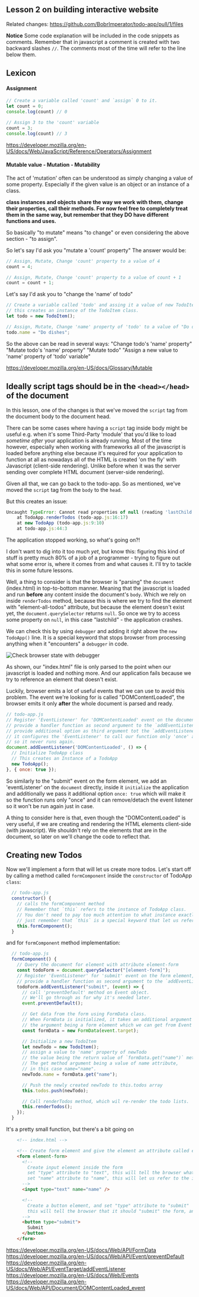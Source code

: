 ## Lesson 2 on building interactive website

Related changes: https://github.com/BobrImperator/todo-app/pull/1/files

**Notice**
Some code explanation will be included in the code snippets as comments.
Remember that in javascript a comment is created with two backward slashes `//`.
The comments most of the time will refer to the line below them.

## Lexicon

#### Assignment
```js
// Create a variable called 'count' and `assign` 0 to it.
let count = 0;
console.log(count) // 0

// Assign 3 to the 'count' variable
count = 3;
console.log(count) // 3
```

https://developer.mozilla.org/en-US/docs/Web/JavaScript/Reference/Operators/Assignment
#### Mutable value - Mutation - Mutability
The act of 'mutation' often can be understood as simply changing a value of some property.
Especially if the given value is an object or an instance of a class.

**class instances and objects share the way we work with them, change their properties, call their methods.
For now feel free to completely treat them in the same way, but remember that they DO have different functions and uses.**

So basically "to mutate" means "to change" or even considering the above section - "to assign".

So let's say I'd ask you "mutate a 'count' property"
The answer would be:
```js
// Assign, Mutate, Change 'count' property to a value of 4
count = 4;

// Assign, Mutate, Change 'count' property to a value of count + 1
count = count + 1;
```

Let's say I'd ask you to "change the 'name' of todo"
```js
// Create a variable called 'todo' and assing it a value of new TodoItem,
// this creates an instance of the TodoItem class.
let todo = new TodoItem();

// Assign, Mutate, Change 'name' property of 'todo' to a value of "Do dishes"
todo.name = "Do dishes";
```
So the above can be read in several ways:
"Change todo's 'name' property"
"Mutate todo's 'name' property"
"Mutate todo"
"Assign a new value to 'name' property of 'todo' variable"

https://developer.mozilla.org/en-US/docs/Glossary/Mutable


## Ideally script tags should be in the `<head></head>` of the document

In this lesson, one of the changes is that we've moved the `script` tag from the document body
to the document head.

There can be some cases where having a `script` tag inside body might be useful e.g. when it's some Third-Party 'module'
that you'd like to load _sometime after_ your application is already running.
Most of the time however, especially when working with frameworks all of the javascript is loaded before anything else
because it's required for your application to function at all as nowadays all of the HTML is created 'on the fly' with Javascript (client-side rendering).
Unlike before when it was the server sending over complete HTML document (server-side rendering).

Given all that, we can go back to the todo-app.
So as mentioned, we've moved the `script` tag from the `body` to the `head`.

But this creates an issue:
```js
Uncaught TypeError: Cannot read properties of null (reading 'lastChild')
    at TodoApp.renderTodos (todo-app.js:16:17)
    at new TodoApp (todo-app.js:9:10)
    at todo-app.js:44:3
```
The application stopped working, so what's going on?!

I don't want to dig into it too much *yet*, but know this: figuring this kind of stuff is pretty much 80% of a job of a programmer - trying to figure out what some error is, where it comes from and what causes it.
I'll try to tackle this in some future lessons.

Well, a thing to consider is that the browser is "parsing" the `document` (index.html) in top-to-bottom manner.
Meaning that the javascript is loaded and run **before** any content inside the document's `body`.
Which we rely on inside `renderTodos` method, because this is where we try to find the element with "element-all-todos" attribute,
but because the element doesn't exist yet, the `document.querySelector` returns `null`.
So once we try to access some property on `null`, in this case "lastchild" - the application crashes.

We can check this by using `debugger` and adding it right above the `new TodoApp()` line. 
It is a special keyword that stops browser from processing anything when it "encounters" a `debugger` in code. 


![Check browser state with debugger](./assets/check-document-with-debugger.png)

As shown, our "index.html" file is only parsed to the point when our javascript is loaded and nothing more.
And our application fails because we try to reference an element that doesn't exist.

Luckily, browser emits a lot of useful events that we can use to avoid this problem.
The event we're looking for is called "DOMContentLoaded", the browser emits it only **after** the whole document is parsed and ready.

```js
// todo-app.js
// Register 'EventListener' for 'DOMContentLoaded' event on the document element,
// provide a handler function as second argument to the `addEventListener` method.
// provide additional option as third argument tot the `addEventListener` method
// it configures the 'EventListener' to call our function only 'once' and detach itself from the document element,
// so it never runs again.
document.addEventListener('DOMContentLoaded', () => {
  // Initialize TodoApp class
  // This creates an Instance of a TodoApp
  new TodoApp();
}, { once: true });
```

So similarly to the "submit" event on the form element, we add an 'eventListener' on the `document` directly,
inside it `initialize` the application and additionally we pass it additional option `once: true` which will make it so
the function runs only "once" and it can remove/detach the event listener so it won't be run again just in case.

A thing to consider here is that, even though the "DOMContentLoaded" is very useful,
if we are creating and rendering the HTML elements client-side (with javascript).
We shouldn't rely on the elements that are in the document, so later on we'll change the code to reflect that.

## Creating new Todos

Now we'll implement a form that will let us create more todos.
Let's start off by calling a method called `formComponent` inside the `constructor` of TodoApp `class`:

```js
  // todo-app.js
  constructor() {
    // calls the formComponent method
    // Remember that `this` refers to the instance of TodoApp class.
    // You don't need to pay too much attention to what instance exactly is,
    // just remember that `this` is a special keyword that let us refer to the class.
    this.formComponent();
  }
```

and for `formComponent` method implementation:
```js
  // todo-app.js
  formComponent() {
    // Query the document for element with attribute element-form
    const todoForm = document.querySelector("[element-form]");
    // Register 'EventListener' for 'submit' event on the form element,
    // provide a handler function as second argument to the `addEventListener` method.
    todoForm.addEventListener("submit", (event) => {
      // call 'preventDefault' method on Event object.
      // We'll go through as for why it's needed later.
      event.preventDefault();

      // Get data from the form using FormData class.
      // When FormData is initialized, it takes an additional argument to it's constructor,
      // the argument being a form element which we can get from Event object by reading 'target' property.
      const formData = new FormData(event.target);

      // Initialize a new TodoItem
      let newTodo = new TodoItem();
      // assign a value to 'name' property of newTodo
      // the value being the return value of `formData.get("name")` method.
      // The get method argument being a value of name attribute,
      // in this case name="name".
      newTodo.name = formData.get("name");

      // Push the newly created newTodo to this.todos array
      this.todos.push(newTodo);

      // Call renderTodos method, which wil re-render the todo lists.
      this.renderTodos();
    });
  }
```

It's a pretty small function, but there's a bit going on

```html
    <!-- index.html -->

    <!-- Create form element and give the element an attribute called element-form-->
    <form element-form>
      <!--
        Create input element inside the form 
        set "type" attribute to "text", this will tell the browser what kind of input it should render.
        set "name" attribute to "name", this will let us refer to the input value inside javascript i.e - formData.get("name")
      -->
      <input type="text" name="name" />

      <!--
        Create a button element, and set "type" attribute to "submit"
        this will tell the browser that it should "submit" the form, and emit a SubmitEvent when the button is clicked.
      -->
      <button type="submit">
        Submit
      </button>
    </form>
```

https://developer.mozilla.org/en-US/docs/Web/API/FormData
https://developer.mozilla.org/en-US/docs/Web/API/Event/preventDefault
https://developer.mozilla.org/en-US/docs/Web/API/EventTarget/addEventListener
https://developer.mozilla.org/en-US/docs/Web/Events
https://developer.mozilla.org/en-US/docs/Web/API/Document/DOMContentLoaded_event
